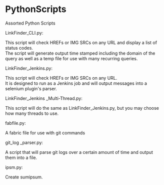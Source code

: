 PythonScripts
=============

Assorted Python Scripts


LinkFinder_CLI.py:

This script will check HREFs or IMG SRCs on any URL and display a list of status codes.  
The script will generate output time stamped including the domain of the query as well as a 
temp file for use with many recurring queries.

LinkFinder_Jenkins.py:

This script will check HREFs or IMG SRCs on any URL.  
It is designed to run as a Jenkins job and will output messages into a selenium plugin's parser.

LinkFinder_Jenkins _Multi-Thread.py:

This script will do the same as LinkFinder_Jenkins.py, 
but you may choose how many threads to use.

fabfile.py:

A fabric file for use with git commands
    
git_log _parser.py:

A script that will parse git logs over a certain amount of time and output them into a file.
    
ipsm.py:

Create sumipsum.
    
